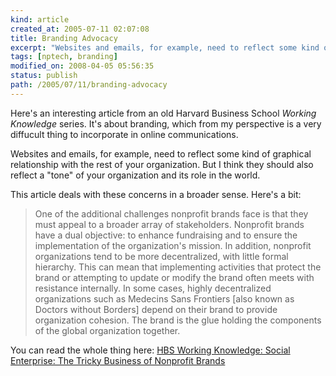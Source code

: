 ```yaml
---
kind: article
created_at: 2005-07-11 02:07:08
title: Branding Advocacy
excerpt: "Websites and emails, for example, need to reflect some kind of graphical relationship with the rest of your organization. But I think they should also reflect a tone of your organization and its role in the world."
tags: [nptech, branding]
modified_on: 2008-04-05 05:56:35
status: publish 
path: /2005/07/11/branding-advocacy
---
```


Here's an interesting article from an old Harvard Business School <em>Working Knowledge</em> series. It's about branding, which from my perspective is a very diffucult thing to incorporate in online communications. 

Websites and emails, for example, need to reflect some kind of graphical relationship with the rest of your organization. But I think they should also reflect a "tone" of your organization and its role in the world. 

This article deals with these concerns in a broader sense. Here's a bit: 

<blockquote class="large">
One of the additional challenges nonprofit brands face is that they must appeal to a broader array of stakeholders. Nonprofit brands have a dual objective: to enhance fundraising and to ensure the implementation of the organization's mission. In addition, nonprofit organizations tend to be more decentralized, with little formal hierarchy. This can mean that implementing activities that protect the brand or attempting to update or modify the brand often meets with resistance internally. In some cases, highly decentralized organizations such as Medecins Sans Frontiers [also known as Doctors without Borders] depend on their brand to provide organization cohesion. The brand is the glue holding the components of the global organization together.</blockquote>

You can read the whole thing here: 
<a title="HBS Working Knowledge: Social Enterprise: The Tricky Business of Nonprofit Brands" href="http://hbsworkingknowledge.hbs.edu/item.jhtml?id=4686&t=nonprofit">HBS Working Knowledge: Social Enterprise: The Tricky Business of Nonprofit Brands</a>